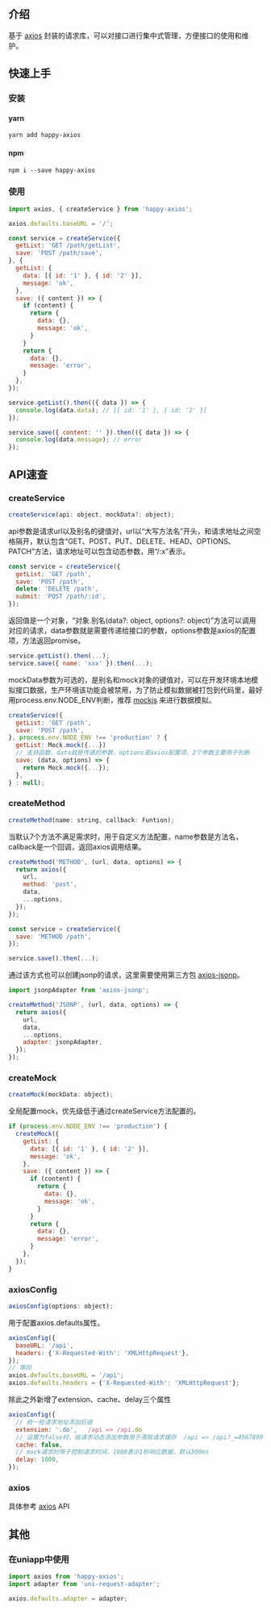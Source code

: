 ## 介绍
基于 [axios](https://github.com/axios/axios) 封装的请求库，可以对接口进行集中式管理，方便接口的使用和维护。

## 快速上手

### 安装
#### yarn
```
yarn add happy-axios
```
#### npm
```
npm i --save happy-axios
```
### 使用
```js
import axios, { createService } from 'happy-axios';

axios.defaults.baseURL = '/';

const service = createService({
  getList: 'GET /path/getList',
  save: 'POST /path/save',
}, {
  getList: {
    data: [{ id: '1' }, { id: '2' }],
    message: 'ok',
  },
  save: ({ content }) => {
    if (content) {
      return {
        data: {},
        message: 'ok',
      }
    }
    return {
      data: {},
      message: 'error',
    }
  },
});

service.getList().then(({ data }) => {
  console.log(data.data); // [{ id: '1' }, { id: '2' }]
});

service.save({ content: '' }).then(({ data }) => {
  console.log(data.message); // error
});
```

## API速查

### createService
```js
createService(api: object, mockData?: object);
```
api参数是请求url以及别名的键值对，url以“大写方法名”开头，和请求地址之间空格隔开，默认包含“GET、POST、PUT、DELETE、HEAD、OPTIONS、PATCH”方法，请求地址可以包含动态参数，用“/:x”表示。
```js
const service = createService({
  getList: 'GET /path',
  save: 'POST /path',
  delete: 'DELETE /path',
  submit: 'POST /path/:id',
});
```
返回值是一个对象，“对象.别名(data?: object, options?: object)”方法可以调用对应的请求，data参数就是需要传递给接口的参数，options参数是axios的配置项，方法返回promise。
```js
service.getList().then(...);
service.save({ name: 'xxx' }).then(...);
```
mockData参数为可选的，是别名和mock对象的键值对，可以在开发环境本地模拟接口数据，生产环境该功能会被禁用，为了防止模拟数据被打包到代码里，最好用process.env.NODE_ENV判断，推荐 [mockjs](http://mockjs.com/) 来进行数据模拟。
```js
createService({
  getList: 'GET /path',
  save: 'POST /path',
}, process.env.NODE_ENV !== 'production' ? {
  getList: Mock.mock({...})
  // 支持函数，data就是传递的参数，options是axios配置项，2个参数主要用于判断
  save: (data, options) => {
    return Mock.mock({...});
  },
} : null);
```

### createMethod
```js
createMethod(name: string, callback: Funtion);
```
当默认7个方法不满足需求时，用于自定义方法配置，name参数是方法名，callback是一个回调，返回axios调用结果。
```js
createMethod('METHOD', (url, data, options) => {
  return axios({
    url,
    method: 'post',
    data,
    ...options,
  });
});

const service = createService({
  save: 'METHOD /path',
});

service.save().then(...);
```
通过该方式也可以创建jsonp的请求，这里需要使用第三方包 [axios-jsonp](https://github.com/AdonisLau/axios-jsonp)。
```js
import jsonpAdapter from 'axios-jsonp';

createMethod('JSONP', (url, data, options) => {
  return axios({
    url,
    data,
    ...options,
    adapter: jsonpAdapter,
  });
});
```

### createMock
```js
createMock(mockData: object);
```
全局配置mock，优先级低于通过createService方法配置的。
```js
if (process.env.NODE_ENV !== 'production') {
  createMock({
    getList: {
      data: [{ id: '1' }, { id: '2' }],
      message: 'ok',
    },
    save: ({ content }) => {
      if (content) {
        return {
          data: {},
          message: 'ok',
        }
      }
      return {
        data: {},
        message: 'error',
      }
    },
  });
}
```

### axiosConfig
```js
axiosConfig(options: object);
```
用于配置axios.defaults属性。
```js
axiosConfig({
  baseURL: '/api',
  headers: {'X-Requested-With': 'XMLHttpRequest'},
});
// 等同
axios.defaults.baseURL = '/api';
axios.defaults.headers = {'X-Requested-With': 'XMLHttpRequest'};
```
除此之外新增了extension、cache、delay三个属性
```js
axiosConfig({
  // 统一给请求地址添加后缀
  extension: '.do',   /api => /api.do
  // 设置为false时，给请求动态添加参数用于清除请求缓存  /api => /api?_=45678898765
  cache: false,
  // mock请求时用于控制请求时间，1000表示1秒响应数据，默认300ms
  delay: 1000,
});
```

### axios
具体参考 [axios](https://github.com/axios/axios) API

## 其他
### 在uniapp中使用
```js
import axios from 'happy-axios';
import adapter from 'uni-request-adapter';

axios.defaults.adapter = adapter;
```